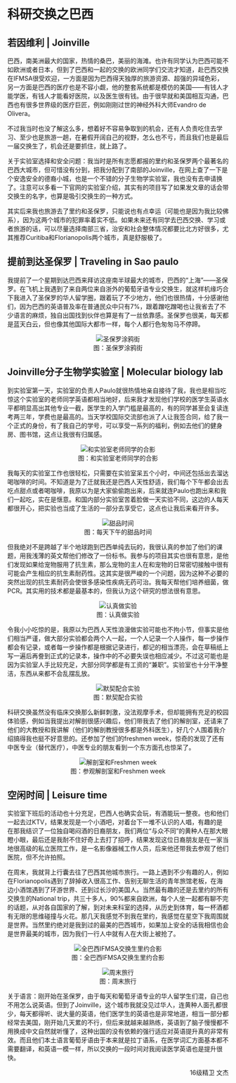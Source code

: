 # 科研交换之巴西

## 若因维利 | Joinville

巴西，南美洲最大的国家，热情的桑巴，美丽的海滩。也许有同学认为巴西可能不如欧洲或者日本，但到了巴西和一起的交换的欧洲同学们交流才知道，赴巴西交换在IFMSA很受欢迎，一方面是因为巴西得天独厚的旅游资源、超强的异域色彩，另一方面是巴西的医疗也是不容小觑，他的整套系统都是模仿的美国——有钱人才能学医，有钱人才能看好医院，以及医生很有钱。由于很早就和美国相互沟通，巴西也有很多世界级的医疗巨匠，例如刚刚过世的神经外科大师Evandro de Olivera。

不过我当时也没了解这么多，想着好不容易争取到的机会，还有人负责吃住去学习、至少也是旅游一趟，在暑假开阔自己的视野，怎么也不亏，而且我们也是最后一届交换生了，机会还是要抓住，就上路了。

关于实验室选择和安全问题：我当时是所有志愿都报的里约和圣保罗两个最著名的巴西大城市，但可惜没有分到，把我分配到了南部的Joinville，在网上查了一下是个安逸安全的德裔小城，也是一个不错的分子生物学实验室，我也没有去申请换了。注意可以多看一下官网的实验室介绍，其实有的项目写了如果发文章的话会带交换生的名字，也算是吸引交换生的一种方式。

其实后来我也旅游去了里约和圣保罗，只能说也有点幸运（可能也是因为我比较佛系），因为这两个城市的犯罪率着实不低。如果未来还有同学去巴西交换、学习或者旅游的话，可以尽量选择南部三省，治安和社会整体情况都要比北方好很多，尤其推荐Curitiba和Florianopolis两个城市，真是舒服极了。

## 提前到达圣保罗 | Traveling in Sao paulo

我提前了一个星期到达巴西来拜访这座南半球最大的城市，巴西的“上海”——圣保罗。在飞机上我遇到了来自两位来自浙外的葡萄牙语专业交换生，就这样机缘巧合下我进入了圣保罗的华人留学圈，跟着玩了不少地方，他们也很热情，十分感谢他们，因为巴西的英语普及率在普通民众中只有7%，跟着蹭吃蹭喝也让我省去了不少语言的麻烦，独自出国找到伙伴也算是有了一丝依靠感。圣保罗也很美，每天都是蓝天白云，但也像其他国际大都市一样，每个人都行色匆匆马不停蹄。

<p align="center">
<img src="https://gitee.com/zcx980605/Survive_XYSM_dev/raw/master/Image/Ch7_2-5_1.jpeg" alt="圣保罗涂鸦街">
<br/>图：圣保罗涂鸦街
</p>

## Joinville分子生物学实验室 | Molecular biology lab

到实验室第一天，实验室的负责人Paulo就很热情地亲自接待了我，我也是相当吃惊这个实验室的老师同学英语都相当地好，后来我才发现他们学校的医学生英语水平都明显高出其他专业一截，医学生的入学门槛是最高的，有的同学甚至会复读连考两三年，学费也是最高的。当天学校国际交流部也派了人让我签合同，给了我一个正式的身份，有了我自己的学号，可以享受一系列的福利，例如去他们的健身房、图书馆，这点让我很有归属感。

<p align="center">
<img src="https://gitee.com/zcx980605/Survive_XYSM_dev/raw/master/Image/Ch7_2-5_2.jpeg" alt="和实验室老师同学的合影">
<br/>图：和实验室老师同学的合影
</p>

我每天的实验室工作也很轻松，只需要在实验室呆五个小时，中间还包括出去溜达喝咖啡的时间。不知道是为了迁就我还是巴西人天性舒适，我们每个下午都会出去吃点甜点或者喝咖啡，我原以为是大家偷偷跑出来，后来就连Paulo也跑出来和我们一起吃，实在是惬意。和国内部分实验室苦着脸做一天实验不同，这边的人每天都很开心，把实验也当成了生活的一部分去享受它，这点也让我后来看开许多。

<p align="center">
<img src="https://gitee.com/zcx980605/Survive_XYSM_dev/raw/master/Image/Ch7_2-5_3.jpeg" alt="甜品时间">
<br/>图：每天下午的甜品时间
</p>

但我绝对不是跨越了半个地球跑到巴西单纯去玩的，我很认真的参加了他们的课题，用我浅薄的英文帮他们修改了一份标书。我参与的项目其实也很有意思，是他们发现如果给宠物服用了抗生素，那么宠物的主人在和宠物的日常密切接触中很有可能会产生相应的抗生素耐药性。这其实是很严峻的一个问题，因为这种不必要的突然出现的抗生素耐药会使很多感染性疾病无药可治。我每天帮他们培养细菌，做PCR。其实用的技术都是最基本的，但我认为这个研究的想法很有意思。

<p align="center">
<img src="https://gitee.com/zcx980605/Survive_XYSM_dev/raw/master/Image/Ch7_2-5_4.jpeg" alt="认真做实验">
<br/>图：认真做实验
</p>

令我小小吃惊的是，我原以为巴西人天性浪漫做实验可能也不拘小节，但事实是他们相当严谨，做大部分实验都会两个人一起，一个人记录一个人操作，每一步操作都会有记录，或者每一步操作都是根据记录进行，都记的相当漂亮，会在草稿纸上写一遍后再誊到正式的记录本，操作中的不必要失误也相应减少。不过这可能也是因为实验室人手比较充足，大部分同学都是有工资的“兼职”。实验室也十分干净整洁，东西从来都不会乱摆乱放。

<p align="center">
<img src="https://gitee.com/zcx980605/Survive_XYSM_dev/raw/master/Image/Ch7_2-5_5.png" alt="默契配合实验">
<br/>图：默契配合实验
</p>
 
科研交换虽然没有临床交换那么新鲜刺激，没法观摩手术，但却能拥有充足的校园体验感，例如当我提出对解剖很感兴趣后，他们带我去了他们的解剖室，还请来了他们的大教授和我讲解（他们的解剖教授很多都是外科医生），好几个人围着我介绍搞得我也挺不好意思的。还参加了他们的freshmen week，惊奇的发现了还有中医专业（替代医疗），中医专业的朋友看到一个东方面孔也惊呆了。

<p align="center">
<img src="https://gitee.com/zcx980605/Survive_XYSM_dev/raw/master/Image/Ch7_2-5_6.png" alt="解剖室和Freshmen week">
<br/>图：参观解剖室和Freshmen week
</p>

## 空闲时间 | Leisure time

实验室下班后的活动也十分充足，巴西人也确实会玩，有酒能玩一整夜。也和他们一起去过KTV，结果发现是一个小酒吧，对着台下一堆不认识的人唱，有趣的是在那我结识了一位独自喝闷酒的日裔朋友，我们两位“与众不同”的黄种人在那大眼瞪小眼，最后还是我耐不住好奇上去打了招呼，结果发现这位日裔朋友是在一家当地很高级的私立医院工作，是一名影像器械工作人员，后来他还带我去参观了他们医院，但不允许拍照。

在周末，我就背上行囊去往了巴西其他城市旅行。一路上遇到不少有趣的人，例如在Florianopolis遇到了辞掉收入很高工作、告别无聊生活的青年旅馆老板，在海边小酒馆遇到了环游世界、还到过长沙的美国人。当然最有趣的还是去里约的所有交换生的National trip，共三十多人，90%都来自欧洲，每个人坐一起都有聊不完的话题，从对各自国家的了解，到对未来科室的选择，从历史到体育，每一杯酒都有无限的思维碰撞与火花。那几天我感觉不到我在里约，我感觉在星空下我周围就是世界。当然里约绝对是我到过的最美的巴西城市，如果加上安全的话我相信也会是世界最美的城市，因为我们一行人中就有人在大街上被抢了。

<p align="center">
<img src="https://gitee.com/zcx980605/Survive_XYSM_dev/raw/master/Image/Ch7_2-5_7.png" alt="全巴西IFMSA交换生里约合影">
<br/>图：全巴西IFMSA交换生里约合影
</p>
<p align="center">
<img src="https://gitee.com/zcx980605/Survive_XYSM_dev/raw/master/Image/Ch7_2-5_8.png" alt="周末旅行">
<br/>图：周末旅行
</p>

关于语言：刚开始在圣保罗，由于每天和葡萄牙语专业的华人留学生们混，自己也不用怎么说英语。但到了Joinville，这个城市我就没见过华人，连黄种人面孔都很少，每天都得听、说大量的英语，他们医学生的英语也是非常地道，相当一部分都经常去美国，刚开始几天累的不行，但后来就越来越熟练，英语到了脑子慢慢都不用换成中文自然就听懂了，这种出国的没有依赖的强行适应对英语提升真的非常有效。而且他们本土语言葡萄牙语由于本来就是拉丁语系，在医学词汇方面基本都不需要翻译，和英语一模一样，所以交换的一段时间对我阅读医学英语也是提升很快。

<p align="right">16级精卫 文杰</p>